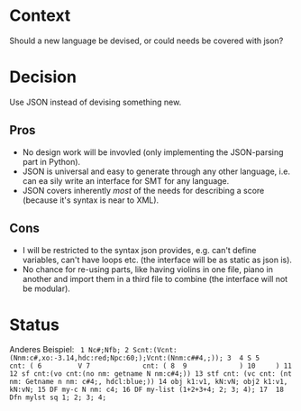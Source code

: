 <!---
Decision record template by Michael Nygard

This is the template in [Documenting architecture decisions - Michael Nygard](http://thinkrelevance.com/blog/2011/11/15/documenting-architecture-decisions).

You can use [adr-tools] https://github.com/npryce/adr-tools for managing the ADR files.

In each ADR file, write these sections:
-->

# Context
<!---
What is the issue that we're seeing that is motivating this decision or change?
-->
Should a new language be devised, or could needs be covered with json?

# Decision
<!---
What is the change that we're proposing and/or doing?
-->
Use JSON instead of devising something new.


<!---
What becomes easier or more difficult to do because of this change?
## Consequences
-->
## Pros
- No design work will be invovled (only implementing the JSON-parsing part in Python).
- JSON is universal and easy to generate through any other language, i.e. can ea
sily write an interface for SMT for any language. 
- JSON covers inherently _most_ of the needs for describing a score (because it's syntax is near to XML).

## Cons
- I will be restricted to the syntax json provides, e.g. can't define variables, can't have loops etc. (the interface will be as static as json is).
- No chance for re-using parts, like having violins in one file, piano in another and import them in a third file to combine (the interface will not be modular).

# Status
<!---
What is the status, such as proposed, accepted, rejected, deprecated, superseded, etc.?
-->

Anderes Beispiel:
` 
1 Nc#;Nfb;
  2 Scnt:(Vcnt:(Nnm:c#,xo:-3.14,hdc:red;Npc:60;);Vcnt:(Nnm:c##4,;));
  3 
  4 S
  5     cnt: (
  6         V
  7             cnt: (
  8 
  9             )
 10     )
 11 
 12 sf cnt:(vo cnt:(no nm: getname N nm:c#4;))
 13 stf cnt: (vc cnt: (nt nm: Getname n nm: c#4;, hdcl:blue;))
 14 obj k1:v1, kN:vN; obj2 k1:v1, kN:vN;
 15 DF my-c N nm: c4;
 16 DF my-list (1+2+3+4; 2; 3; 4);
 17 
 18 Dfn mylst sq 1; 2; 3; 4;
`
